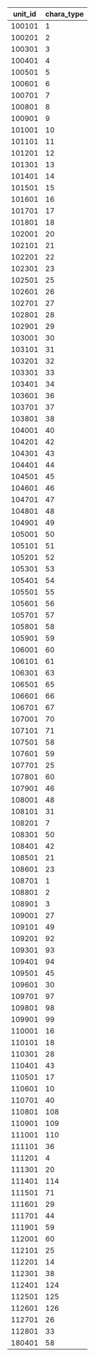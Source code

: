 |unit_id|chara_type|
| --- | --- |
|100101|1|
|100201|2|
|100301|3|
|100401|4|
|100501|5|
|100601|6|
|100701|7|
|100801|8|
|100901|9|
|101001|10|
|101101|11|
|101201|12|
|101301|13|
|101401|14|
|101501|15|
|101601|16|
|101701|17|
|101801|18|
|102001|20|
|102101|21|
|102201|22|
|102301|23|
|102501|25|
|102601|26|
|102701|27|
|102801|28|
|102901|29|
|103001|30|
|103101|31|
|103201|32|
|103301|33|
|103401|34|
|103601|36|
|103701|37|
|103801|38|
|104001|40|
|104201|42|
|104301|43|
|104401|44|
|104501|45|
|104601|46|
|104701|47|
|104801|48|
|104901|49|
|105001|50|
|105101|51|
|105201|52|
|105301|53|
|105401|54|
|105501|55|
|105601|56|
|105701|57|
|105801|58|
|105901|59|
|106001|60|
|106101|61|
|106301|63|
|106501|65|
|106601|66|
|106701|67|
|107001|70|
|107101|71|
|107501|58|
|107601|59|
|107701|25|
|107801|60|
|107901|46|
|108001|48|
|108101|31|
|108201|7|
|108301|50|
|108401|42|
|108501|21|
|108601|23|
|108701|1|
|108801|2|
|108901|3|
|109001|27|
|109101|49|
|109201|92|
|109301|93|
|109401|94|
|109501|45|
|109601|30|
|109701|97|
|109801|98|
|109901|99|
|110001|16|
|110101|18|
|110301|28|
|110401|43|
|110501|17|
|110601|10|
|110701|40|
|110801|108|
|110901|109|
|111001|110|
|111101|36|
|111201|4|
|111301|20|
|111401|114|
|111501|71|
|111601|29|
|111701|44|
|111901|59|
|112001|60|
|112101|25|
|112201|14|
|112301|38|
|112401|124|
|112501|125|
|112601|126|
|112701|26|
|112801|33|
|180401|58|